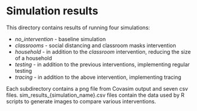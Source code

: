 # Simulation results

This directory contains results of running four simulations:

* *no_intervention* - baseline simulation
* *classrooms* - social distancing and classroom masks intervention
* *household* - in addition to the *classroom* intervention, reducing the size of a household
* *testing* - in addition to the previous interventions, implementing regular testing
* *tracing* - in addition to the above intervention, implementing tracing 

Each subdirectory contains a png file from Covasim output and seven csv files. sim_results_{simulation_name}.csv files contain the data used by R scripts to generate images to compare various interventions.
